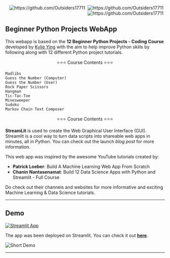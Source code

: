 <p align="right">
<img src="https://badges.pufler.dev/visits/Outsiders17711/Beginner-Python-Projects-WebApp?style=for-the-badge&logo=github" alt="https://github.com/Outsiders17711" />&nbsp;
<img src="https://badges.pufler.dev/updated/Outsiders17711/Beginner-Python-Projects-WebApp?style=for-the-badge&logo=github" alt="https://github.com/Outsiders17711" />&nbsp;
<img src="https://badges.pufler.dev/created/Outsiders17711/Beginner-Python-Projects-WebApp?style=for-the-badge&logo=github" alt="https://github.com/Outsiders17711" />&nbsp;
</p>

## Beginner Python Projects WebApp

This webapp is based on the <a href="https://www.youtube.com/watch?v=8ext9G7xspg" style="text-decoration: none;">**12 Beginner Python Projects - Coding Course**</a> developed by [Kylie Ying](https://www.youtube.com/ycubed) with the aim to help improve Python skills by following along with 12 different Python project tutorials.

<p align="center">⭐️⭐️⭐️ Course Contents ⭐️⭐️⭐️</p>

    Madlibs 
    Guess the Number (Computer) 
    Guess the Number (User)
    Rock Paper Scissors
    Hangman
    Tic-Tac-Toe
    Minesweeper 
    Sudoku 
    Markov Chain Text Composer 

<p align="center">⭐️⭐️⭐️ Course Contents ⭐️⭐️⭐️</p>

    
<a href="https://streamlit.io/" style="text-decoration: none;">**StreamLit**</a> is used to create the Web Graphical User Interface (GUI). Streamlit is a cool way to turn data scripts into shareable web apps in minutes, all in Python. You can check out the launch <a href="https://towardsdatascience.com/coding-ml-tools-like-you-code-ml-models-ddba3357eace" style="text-decoration: none;">*blog post*</a> for more information.

  This web app was inspired by the awesome YouTube tutorials created by:
  
  - **Patrick Loeber**: <a href="https://www.youtube.com/watch?v=xl0N7tHiwlw" style="text-decoration: none;">Build A Machine Learning Web App From Scratch</a>
  - **Chanin Nantasenamat**: <a href="https://www.youtube.com/watch?v=JwSS70SZdyM" style="text-decoration: none;">Build 12 Data Science Apps with Python and Streamlit - Full Course</a>

Do check out their channels and websites for more informative and exciting Machine Learning & Data Science tutorials.

---


## Demo

[![Streamlit App](https://static.streamlit.io/badges/streamlit_badge_black_white.svg)](https://share.streamlit.io/outsiders17711/Beginner-Python-Projects-WebApp/main/beginnerPythonProjectsWebApp.py)


The app was been deployed on Streamlit. You can check it out **[here](https://share.streamlit.io/outsiders17711/Beginner-Python-Projects-WebApp/main/beginnerPythonProjectsWebApp.py)**.

![Short Demo](https://github.com/Outsiders17711/Beginner-Python-Projects-WebApp/blob/main/demo/beginnerPythonProjectsWebApp.gif?raw=true)


<hr>
